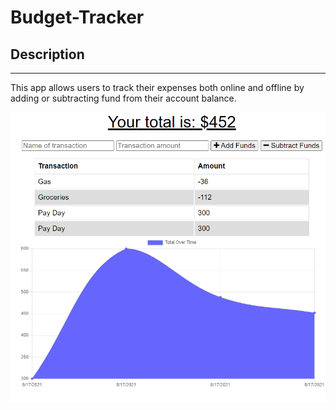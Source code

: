 # Budget-Tracker

## Description
----
This app allows users to track their expenses both online and offline by adding or subtracting fund from their account balance.

![Screenshot](/assets/screenshot.png)

